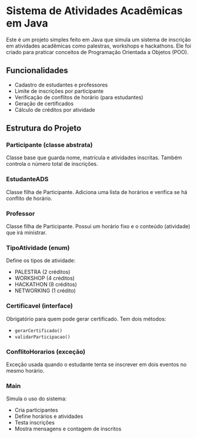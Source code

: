 # Sistema de Atividades Acadêmicas em Java

Este é um projeto simples feito em Java que simula um sistema de inscrição em atividades acadêmicas como palestras, workshops e hackathons. Ele foi criado para praticar conceitos de Programação Orientada a Objetos (POO).

## Funcionalidades

- Cadastro de estudantes e professores
- Limite de inscrições por participante
- Verificação de conflitos de horário (para estudantes)
- Geração de certificados
- Cálculo de créditos por atividade

## Estrutura do Projeto

### Participante (classe abstrata)
Classe base que guarda nome, matrícula e atividades inscritas. Também controla o número total de inscrições.

### EstudanteADS
Classe filha de Participante. Adiciona uma lista de horários e verifica se há conflito de horário.

### Professor
Classe filha de Participante. Possui um horário fixo e o conteúdo (atividade) que irá ministrar.

### TipoAtividade (enum)
Define os tipos de atividade:
- PALESTRA (2 créditos)
- WORKSHOP (4 créditos)
- HACKATHON (8 créditos)
- NETWORKING (1 crédito)

### Certificavel (interface)
Obrigatório para quem pode gerar certificado. Tem dois métodos:
- `gerarCertificado()`
- `validarParticipacao()`

### ConflitoHorarios (exceção)
Exceção usada quando o estudante tenta se inscrever em dois eventos no mesmo horário.

### Main
Simula o uso do sistema:
- Cria participantes
- Define horários e atividades
- Testa inscrições
- Mostra mensagens e contagem de inscritos
